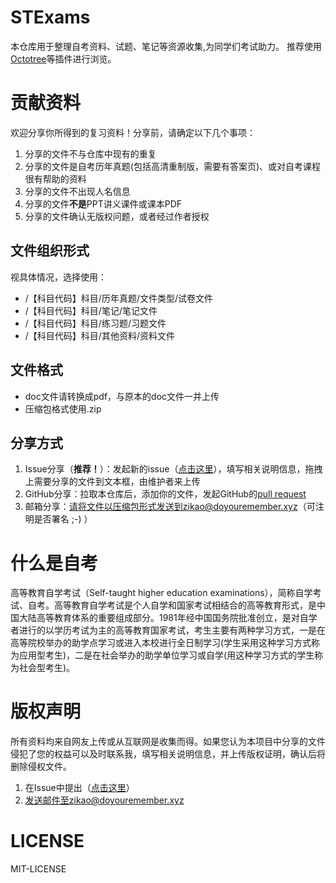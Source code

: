 # STExams
本仓库用于整理自考资料、试题、笔记等资源收集,为同学们考试助力。
推荐使用[Octotree](https://github.com/buunguyen/octotree)等插件进行浏览。

# 贡献资料
欢迎分享你所得到的复习资料！分享前，请确定以下几个事项：

1.  分享的文件不与仓库中现有的重复
2.  分享的文件是自考历年真题(包括高清重制版，需要有答案页)、或对自考课程很有帮助的资料
3.  分享的文件不出现人名信息
4.  分享的文件**不是**PPT讲义课件或课本PDF
5.  分享的文件确认无版权问题，或者经过作者授权

## 文件组织形式
视具体情况，选择使用：
*   /【科目代码】科目/历年真题/文件类型/试卷文件
*   /【科目代码】科目/笔记/笔记文件
*   /【科目代码】科目/练习题/习题文件
*   /【科目代码】科目/其他资料/资料文件

## 文件格式
*   doc文件请转换成pdf，与原本的doc文件一并上传
*   压缩包格式使用.zip

## 分享方式
1.  Issue分享（**推荐！**）：发起新的issue（[点击这里](https://github.com/hsdllcw/Self-taught-higher-education-examinations/issues/new?assignees=&labels=new+files&template=new-files-attach.md&title=)），填写相关说明信息，拖拽上需要分享的文件到文本框，由维护者来上传
2.  GitHub分享：拉取本仓库后，添加你的文件，发起GitHub的[pull request](https://help.github.com/articles/creating-a-pull-request/)
3.  邮箱分享：请将文件以压缩包形式发送到zikao@doyouremember.xyz（可注明是否署名 ;-) ）

# 什么是自考
高等教育自学考试（Self-taught higher education examinations），简称自学考试、自考。高等教育自学考试是个人自学和国家考试相结合的高等教育形式，是中国大陆高等教育体系的重要组成部分。1981年经中国国务院批准创立，是对自学者进行的以学历考试为主的高等教育国家考试，考生主要有两种学习方式，一是在高等院校举办的助学点学习或进入本校进行全日制学习(学生采用这种学习方式称为应用型考生)，二是在社会举办的助学单位学习或自学(用这种学习方式的学生称为社会型考生)。

# 版权声明
所有资料均来自网友上传或从互联网是收集而得。如果您认为本项目中分享的文件侵犯了您的权益可以及时联系我，填写相关说明信息，并上传版权证明，确认后将删除侵权文件。
1. 在Issue中提出（[点击这里](https://github.com/hsdllcw/Self-taught-higher-education-examinations/issues/new?assignees=&labels=new+files&template=new-files-attach.md&title=)）
2. 发送邮件至zikao@doyouremember.xyz

# LICENSE
MIT-LICENSE
